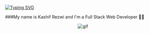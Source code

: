 
 [![Typing SVG](https://readme-typing-svg.demolab.com/?lines=Hello+there+👋;Wellcome+to+my+Github+profile+🙏)](https://git.io/typing-svg)
 
###My name is Kashif Rezwi and I'm a Full Stack Web Developer 👨‍💻
<div align="center">
 <img src="https://encrypted-tbn0.gstatic.com/images?q=tbn:ANd9GcRrRTkd9V-hW55vBUrQbtpGFZpX3ks9nsy_gA&usqp=CAU" alt="gif" />
</div>
